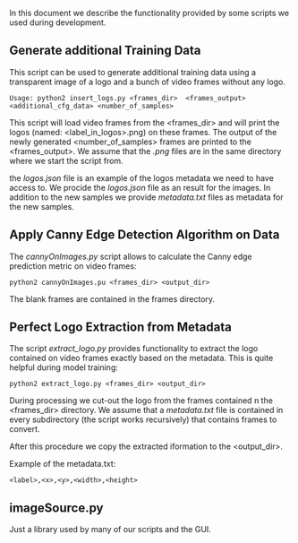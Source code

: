 In this document we describe the functionality provided by some scripts we used during development.

Generate additional Training Data
---------------------------------

This script can be used to generate additional training data using a transparent image of a logo and a bunch of video frames without any logo.

    Usage: python2 insert_logs.py <frames_dir>  <frames_output> <additional_cfg_data> <number_of_samples>

This script will load video frames from the <frames_dir> and will print the logos (named: <label_in_logos>.png) on these frames. The output of the newly generated <number_of_samples> frames are printed to the <frames_output>. We assume that the *.png* files are in the same directory where we start the script from.

the *logos.json* file is an example of the logos metadata we need to have access to. We procide the *logos.json* file as an result for the images.
In addition to the new samples we provide *metadata.txt* files as metadata for the new samples.

Apply Canny Edge Detection Algorithm on Data
--------------------------------------------
The *cannyOnImages.py* script allows to calculate the Canny edge prediction metric on video frames:

    python2 cannyOnImages.pu <frames_dir> <output_dir>

The blank frames are contained in the frames directory.


Perfect Logo Extraction from Metadata
-------------------------------------

The script *extract_logo.py* provides functionality to extract the logo contained on video frames exactly based on the metadata. This is quite helpful during model training:

    python2 extract_logo.py <frames_dir> <output_dir>

During processing we cut-out the logo from the frames contained n the <frames_dir> directory.
We assume that a *metadata.txt* file is contained in every subdirectory (the script works recursively) that contains frames to convert.

After this procedure we copy the extracted iformation to the <output_dir>.

Example of the metadata.txt:

    <label>,<x>,<y>,<width>,<height>


imageSource.py
--------------

Just a library used by many of our scripts and the GUI.